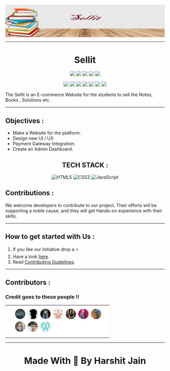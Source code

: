 <img src="assets\sellit.jpg" align="center"><hr>
<div align="center"><h1>Sellit</h1></div>
<div align="center">
	
<a href="https://github.com/AlexAdvent/e-commer-website"><img src="https://img.shields.io/github/repo-size/AlexAdvent/e-commer-website.svg?label=Repo%20size&color=brightgreen"></a>
<a href="https://github.com/AlexAdvent/e-commer-website"><img src="https://img.shields.io/badge/Built%20by-developers%20%3C%2F%3E-0059b3"></a>
<a href="https://github.com/AlexAdvent/e-commer-website"><img src="https://img.shields.io/static/v1.svg?label=Contributions&message=Welcome&color=yellow"></a>
<a href="https://github.com/AlexAdvent/"><img src="https://img.shields.io/badge/Maintained%3F-yes-brightgreen.svg?v=103"></a>
<a href="https://github.com/AlexAdvent/e-commer-website/watchers"><img src="https://img.shields.io/github/watchers/AlexAdvent/e-commer-website"></a>

<a href="https://github.com/AlexAdvent/e-commer-website/graphs/contributors"><img src="https://img.shields.io/github/contributors/AlexAdvent/e-commer-website?color=brightgreen"></a>
<a href="https://github.com/AlexAdvent/e-commer-website/stargazers"><img src="https://img.shields.io/github/stars/AlexAdvent/e-commer-website?color=0059b3"></a>
<a href="https://github.com/AlexAdvent/e-commer-website/network/members"><img src="https://img.shields.io/github/forks/AlexAdvent/e-commer-website?color=yellow"></a>
<a href="https://github.com/AlexAdvent/e-commer-website/issues"><img src="https://img.shields.io/github/issues/AlexAdvent/e-commer-website?color=0059b3"></a>
<a href="https://github.com/AlexAdvent/e-commer-website/issues?q=is%3Aissue+is%3Aclosed"><img src="https://img.shields.io/github/issues-closed-raw/AlexAdvent/e-commer-website?color=yellow"></a>
<a href="https://github.com/AlexAdvent/e-commer-website/pulls"><img src="https://img.shields.io/github/issues-pr/AlexAdvent/e-commer-website?color=brightgreen"></a>
<a href="https://github.com/AlexAdvent/e-commer-website/pulls?q=is%3Apr+is%3Aclosed"><img src="https://img.shields.io/github/issues-pr-closed-raw/AlexAdvent/e-commer-website?color=0059b3"></a> 
</div>

<p>
The Sellit is an E-commerce Website for the students to sell the Notes, Books , Solutions etc.

</p>

<hr>

<h2 >Objectives :</h2>
<ul>
<li>Make a Website for the platform.</li>
<li>Design new UI / UX </li>
<li>Payment Gateway Integration.</li>
<li>Create an Admin Dashboard.</li>
</ul>
</hr>

<h2 align="center" >TECH STACK :</h2>
<p align="center">
<img alt="HTML5" src="https://img.shields.io/badge/html5%20-%23E34F26.svg?&style=for-the-badge&logo=html5&logoColor=white"/>  <img alt="CSS3" src="https://img.shields.io/badge/css3%20-%231572B6.svg?&style=for-the-badge&logo=css3&logoColor=white"/> <img alt="JavaScript" src="https://img.shields.io/badge/javascript%20-%23323330.svg?&style=for-the-badge&logo=javascript&logoColor=%23F7DF1E"/>


<h2 >Contributions :</h2>

<p >
We welcome developers to contribute to our project. Their efforts will be supporting a noble cause, and they will get Hands-on experience with their skills.
</p>

<hr>

<h2 >How to get started with Us :</h2>
<ol >
<li>If you like our Initiative drop a ⭐</li>
<li>Have a look <a href="https://github.com/AlexAdvent/e-commer-website">here</a>.</li>
<li>Read  <a href="">Contributing Guidelines</a>.</li>
</ol>




<hr>

<h2 >Contributors :</h2>

<h3 >Credit goes to these people !!</h3>
<table>
	<tr>
		<td>
      <a href="https://github.com/AlexAdvent/e-commer-website/pulse">
      <img src="assets\contributors.JPG" />
</a>
		</td>
	</tr>
</table>
<hr>
<h1 align="center">Made With 💖 By Harshit Jain</h1>

